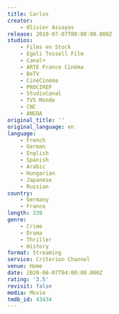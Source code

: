 ```yaml
---
title: Carlos
creator:
    - Olivier Assayas
release: 2010-07-07T00:00:00.000Z
studios:
    - Films en Stock
    - Egoli Tossell Film
    - Canal+
    - ARTE France Cinéma
    - BeTV
    - CinéCinéma
    - PROCIREP
    - StudioCanal
    - TV5 Monde
    - CNC
    - ANGOA
original_title: ''
original_language: en
language:
    - French
    - German
    - English
    - Spanish
    - Arabic
    - Hungarian
    - Japanese
    - Russian
country:
    - Germany
    - France
length: 339
genre:
    - Crime
    - Drama
    - Thriller
    - History
format: Streaming
service: Criterion Channel
venue: Home
date: 2020-06-07T04:00:00.000Z
rating: '3.5'
revisit: false
media: Movie
tmdb_id: 43434
---
```



